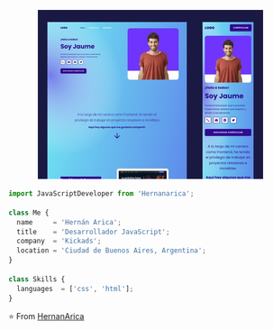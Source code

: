 
<p align="center">
  <img src="https://github.com/Hernanarica/Portafolio-de-jaume/blob/main/Thumbnail-portafolio_jaume.jpg?raw=true" />
</p>

```js
import JavaScriptDeveloper from 'Hernanarica';

class Me {
  name     = 'Hernán Arica';
  title    = 'Desarrollador JavaScript';
  company  = 'Kickads';
  location = 'Ciudad de Buenos Aires, Argentina';
}

class Skills {
  languages  = ['css', 'html'];
}
```

⭐️ From [HernanArica](https://github.com/Hernanarica)
